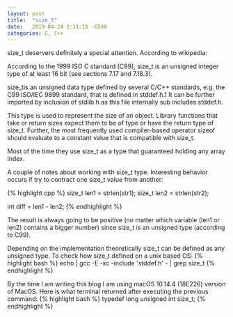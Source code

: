 ```yaml
---
layout: post
title:  "size_t"
date:   2019-04-24 1:11:15 -0500
categories: C, C++
---
```

size_t deservers definitely a special attention. According to wikipedia:

According to the 1999 ISO C standard (C99), size_t is an unsigned integer type of at least 16 bit (see sections 7.17 and 7.18.3).

size_tis an unsigned data type defined by several C/C++ standards, e.g. the C99 ISO/IEC 9899 standard, that is defined in stddef.h.1 It can be further imported by inclusion of  stdlib.h as this file internally sub includes stddef.h.

This type is used to represent the size of an object. Library functions that take or return sizes expect them to be of type or have the return type of size_t. Further, the most frequently used compiler-based operator sizeof should evaluate to a constant value that is compatible with size_t.

Most of the time they use size_t as a type that guaranteed holding any array index.

A couple of notes about working with size_t type. Interesting behavior occurs if try to contract one size_t value from another:

{% highlight cpp %}
size_t len1 = strlen(str1);
size_t len2 = strlen(str2);

int diff = len1 - len2;
{% endhighlight %}

The result is always going to be positive (no matter which variable (len1 or len2) contains a bigger number) since size_t is an unsigned type (according to C99).

Depending on the implementation theoretically size_t can be defined as any unsigned type. To check how size_t defined on a unix based OS:
{% highlight bash %}
echo | gcc -E -xc -include 'stddef.h' - | grep size_t
{% endhighlight %}

By the time I am writing this blog I am using macOS 10.14.4 (18E226) version of MacOS.
Here is what terminal returned after executing the previous command:
{% highlight bash %}
typedef long unsigned int size_t;
{% endhighlight %}
